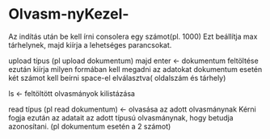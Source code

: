 # Olvasm-nyKezel-
Az indítás után be kell írni consolera egy számot(pl. 1000)
Ezt beállítja max tárhelynek, majd kiírja a lehetséges parancsokat.

upload típus     (pl upload dokumentum) majd enter <- dokumentum feltöltése
ezután kiírja milyen formában kell megadni az adatokat
dokumentum esetén két számot kell beírni space-el elválasztva( oldalszám és tárhely)

ls  <- feltöltött olvasmányok kilistázása

read típus  (pl read dokumentum)  <- olvasása az adott olvasmánynak
Kérni fogja ezután az adatait az adott típusú olvasmánynak, hogy betudja azonosítani.
(pl dokumentum esetén a 2 számot)
